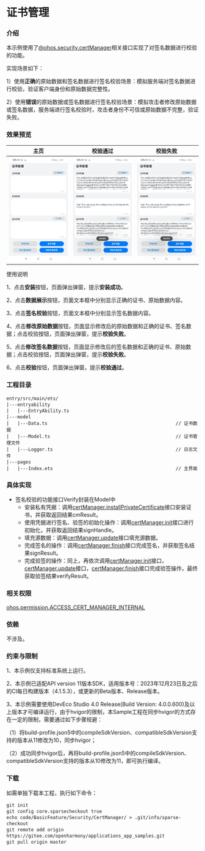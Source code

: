 # 证书管理

### 介绍

本示例使用了[@ohos.security.certManager](https://docs.openharmony.cn/pages/v4.1/zh-cn/application-dev/reference/apis-device-certificate-kit/js-apis-certManager.md)相关接口实现了对签名数据进行校验的功能。

实现场景如下：

1）使用**正确**的原始数据和签名数据进行签名校验场景：模拟服务端对签名数据进行校验，验证客户端身份和原始数据完整性。

2）使用**错误**的原始数据或签名数据进行签名校验场景：模拟攻击者修改原始数据或签名数据，服务端进行签名校验时，攻击者身份不可信或原始数据不完整，验证失败。

### 效果预览

|                 主页                 |                   校验通过                   |             校验失败             |
|:----------------------------------:|:------------------------------------------:|:---------------------------------------:|
| ![](screenshots/device/index.jpeg) | ![](screenshots/device/verify_success.jpeg) | ![](screenshots/device/verify_fail.jpeg) |

使用说明

1、点击**安装**按钮，页面弹出弹窗，提示**安装成功**。

2、点击**数据展示**按钮，页面文本框中分别显示正确的证书、原始数据内容。

3、点击**签名校验**按钮，页面文本框中分别显示签名数据内容。

4、点击**修改原始数据**按钮，页面显示修改后的原始数据和正确的证书、签名数据；点击校验按钮，页面弹出弹窗，提示**校验失败**。

5、点击**修改签名数据**按钮，页面显示修改后的签名数据和正确的证书、原始数据；点击校验按钮，页面弹出弹窗，提示**校验失败**。

6、点击**校验**按钮，页面弹出弹窗，提示**校验通过**。

### 工程目录

```
entry/src/main/ets/
|---entryability
|   |---EntryAbility.ts       
|---model
|   |---Data.ts                                               // 证书数据
|   |---Model.ts                                              // 证书管理文件
|   |---Logger.ts                                             // 日志文件
|---pages
|   |---Index.ets                                             // 主界面
```

### 具体实现 

* 签名校验的功能接口Verify封装在Model中
    * 安装私有凭据：调用[certManager.installPrivateCertificate](https://docs.openharmony.cn/pages/v4.1/zh-cn/application-dev/reference/apis-device-certificate-kit/js-apis-certManager.md#certmanagerinstallprivatecertificate)接口安装证书，并获取返回结果cmResult。
    * 使用凭据进行签名、验签的初始化操作：调用[certManager.init](https://docs.openharmony.cn/pages/v4.1/zh-cn/application-dev/reference/apis-device-certificate-kit/js-apis-certManager.md#certmanagerinit)接口进行初始化，并获取返回结果signHandle。
    * 填充源数据：调用[certManager.update](https://docs.openharmony.cn/pages/v4.1/zh-cn/application-dev/reference/apis-device-certificate-kit/js-apis-certManager.md#certmanagerupdate)接口填充源数据。
    * 完成签名的操作：调用[certManager.finish](https://docs.openharmony.cn/pages/v4.1/zh-cn/application-dev/reference/apis-device-certificate-kit/js-apis-certManager.md#certmanagerfinish)接口完成签名，并获取签名结果signResult。
    * 完成验签的操作：同上，再依次调用[certManager.init](https://docs.openharmony.cn/pages/v4.1/zh-cn/application-dev/reference/apis-device-certificate-kit/js-apis-certManager.md#certmanagerinit)接口，[certManager.update](https://docs.openharmony.cn/pages/v4.1/zh-cn/application-dev/reference/apis-device-certificate-kit/js-apis-certManager.md#certmanagerupdate)接口，[certManager.finish](https://docs.openharmony.cn/pages/v4.1/zh-cn/application-dev/reference/apis-device-certificate-kit/js-apis-certManager.md#certmanagerfinish)接口完成验签操作，最终获取验签结果verifyResult。

### 相关权限

[ohos.permission.ACCESS_CERT_MANAGER_INTERNAL](https://gitee.com/openharmony/docs/blob/master/zh-cn/application-dev/security/AccessToken/permissions-for-system-apps.md#ohospermissionaccess_cert_manager_internal)

### 依赖

不涉及。

### 约束与限制

1、本示例仅支持标准系统上运行。

2、本示例已适配API version 11版本SDK，适用版本号：2023年12月23日及之后的CI每日构建版本（4.1.5.3），或更新的Beta版本、Release版本。

3、本示例需要使用DevEco Studio 4.0 Release(Build Version: 4.0.0.600)及以上版本才可编译运行，由于hvigor的限制，本Sample工程在同步hvigor的方式存在一定的限制，需要通过如下步骤规避：

（1）将build-profile.json5中的compileSdkVersion、compatibleSdkVersion支持的版本从11修改为10，同步hvigor；

（2）成功同步hvigor后，再将build-profile.json5中的compileSdkVersion、compatibleSdkVersion支持的版本从10修改为11，即可执行编译。

### 下载

 如需单独下载本工程，执行如下命令： 

```
git init
git config core.sparsecheckout true
echo code/BasicFeature/Security/CertManager/ > .git/info/sparse-checkout
git remote add origin https://gitee.com/openharmony/applications_app_samples.git
git pull origin master
```

